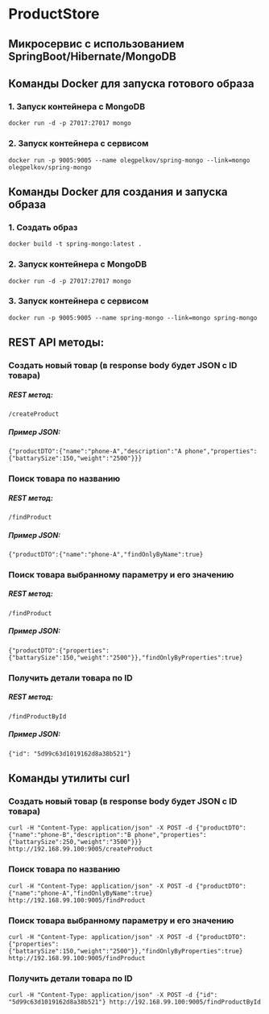 # ProductStore 
## Микросервис с использованием SpringBoot/Hibernate/MongoDB

## Команды Docker для запуска готового образа

### 1. Запуск контейнера с MongoDB
```
docker run -d -p 27017:27017 mongo
```
### 2. Запуск контейнера с сервисом
```
docker run -p 9005:9005 --name olegpelkov/spring-mongo --link=mongo olegpelkov/spring-mongo
```

## Команды Docker для создания и запуска образа

### 1. Создать образ 
```
docker build -t spring-mongo:latest .
```
### 2. Запуск контейнера с MongoDB
```
docker run -d -p 27017:27017 mongo
```
### 3. Запуск контейнера с сервисом
```
docker run -p 9005:9005 --name spring-mongo --link=mongo spring-mongo
```

## REST API методы:
### Создать новый товар (в response body будет JSON c ID товара)
##### REST метод:
```
/createProduct
```
##### Пример JSON:
```
{"productDTO":{"name":"phone-A","description":"A phone","properties":{"battarySize":150,"weight":"2500"}}}
```

### Поиск товара по названию
##### REST метод:
```
/findProduct
```
##### Пример JSON:
```
{"productDTO":{"name":"phone-A","findOnlyByName":true}
```

### Поиск товара выбранному параметру и его значению
##### REST метод:
```
/findProduct
```
##### Пример JSON:
```
{"productDTO":{"properties":{"battarySize":150,"weight":"2500"}},"findOnlyByProperties":true}
```

### Получить детали товара по ID
##### REST метод:
```
/findProductById
```
##### Пример JSON:
```
{"id": "5d99c63d1019162d8a38b521"}
```
## Команды утилиты curl
### Создать новый товар (в response body будет JSON c ID товара)
```
curl -H "Content-Type: application/json" -X POST -d {"productDTO":{"name":"phone-B","description":"B phone","properties":{"battarySize":250,"weight":"3500"}}} http://192.168.99.100:9005/createProduct
```
### Поиск товара по названию
```
curl -H "Content-Type: application/json" -X POST -d {"productDTO":{"name":"phone-A","findOnlyByName":true}  http://192.168.99.100:9005/findProduct
```
### Поиск товара выбранному параметру и его значению
```
curl -H "Content-Type: application/json" -X POST -d {"productDTO":{"properties":{"battarySize":150,"weight":"2500"}},"findOnlyByProperties":true} http://192.168.99.100:9005/findProduct
```
### Получить детали товара по ID
```
curl -H "Content-Type: application/json" -X POST -d {"id": "5d99c63d1019162d8a38b521"} http://192.168.99.100:9005/findProductById
```

